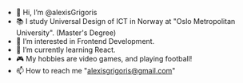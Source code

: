 - 👋 Hi, I’m @alexisGrigoris
- 📚 I study Universal Design of ICT in Norway at "Oslo Metropolitan University". (Master's Degree)
- 👀 I’m interested in Frontend Development.
- 🌱 I’m currently learning React.
- 🎮 My hobbies are video games, and playing football!
- 📫 How to reach me "alexisgrigoris@gmail.com"

<!---
alexisGrigoris/alexisGrigoris is a ✨ special ✨ repository because its `README.md` (this file) appears on your GitHub profile.
You can click the Preview link to take a look at your changes.
--->
